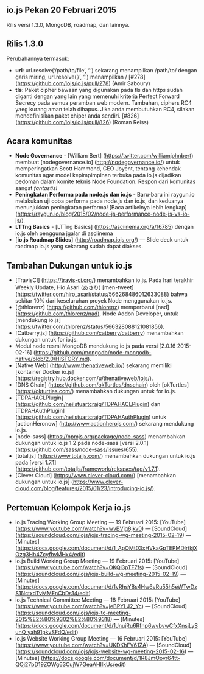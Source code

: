 ## io.js Pekan 20 Februari 2015

Rilis versi 1.3.0, MongoDB, roadmap, dan lainnya.

## Rilis 1.3.0

Perubahannya termasuk:

* **url**: url.resolve(‘/path/to/file’, ‘.’) sekarang menampilkan /path/to/ dengan garis miring, url.resolve(‘/’, ‘.’) menampilkan / [#278] (https://github.com/iojs/io.js/pull/278) (Amir Saboury)
* **tls**: Paket cipher bawaan yang digunakan pada tls dan https sudah diganti dengan yang lain yang memenuhi kriteria Perfect Forward Secrecy pada semua peramban web modern. Tambahan, ciphers RC4 yaeg kurang aman telah dihapus. Jika anda membutuhkan RC4, silakan mendefinisikan paket chiper anda sendiri. [#826] (https://github.com/iojs/io.js/pull/826) (Roman Reiss)

## Acara komunitas

* **Node Governance** - [William Bert] (https://twitter.com/williamjohnbert) membuat [nodegovernance.io] (http://nodegovernance.io/) untuk memperingatkan Scott Hammond, CEO Joyent, tentang kehendak komunitas agar model kepimpimpinan terbuka pada io.js dijadikan pedoman dalam komite teknis Node Foundation. Respon dari komunitas sangat *fantastis!*
* **Peningkatan Performa pada node.js dan io.js** - Baru-baru ini raygun.io  melakukan uji coba performa pada node.js dan io.js, dan keduanya menunjukkan peningkatan performa! [Baca artikelnya lebih lengkap] (https://raygun.io/blog/2015/02/node-js-performance-node-js-vs-io-js/).
* **LTTng Basics** - [LTTng Basics] (https://asciinema.org/a/16785) dengan io.js oleh pengguna jgalar di asciinema
* [**io.js Roadmap Slides**] (http://roadmap.iojs.org/) — Slide deck untuk roadmap io.js yang sekarang sudah dapat diakses.

## Tambahan Dukungan untuk io.js

* [TravisCI] (https://travis-ci.org/) menambahkan io.js. Pada hari terakhir Weekly Update, Hio Asari (あさり) [men-tweet] (https://twitter.com/hiro_asari/status/566268486012633088) bahwa sekitar 10% dari keseluruhan proyek Node menggunakan io.js.
* [@thlorenz] (https://github.com/thlorenz) memperbarui [nad] (https://github.com/thlorenz/nad), Node Addon Developer, untuk [mendukung io.js] (https://twitter.com/thlorenz/status/566328088121081856).
* [Catberry.js] (https://github.com/catberry/catberry) menambahkan dukungan untuk for io.js.
* Modul node resmi MongoDB mendukung io.js pada versi [2.0.16 2015-02-16] (https://github.com/mongodb/node-mongodb-native/blob/2.0/HISTORY.md).
* [Native Web] (http://www.thenativeweb.io/) sekarang memiliki [kontainer Docker io.js] (https://registry.hub.docker.com/u/thenativeweb/iojs/).
* [DNS Chain] (https://github.com/okTurtles/dnschain) oleh [okTurtles] (https://okturtles.com/) menambahkan dukungan untuk for io.js.
* [TDPAHACLPlugin] (https://github.com/neilstuartcraig/TDPAHACLPlugin) dan [TDPAHAuthPlugin] (https://github.com/neilstuartcraig/TDPAHAuthPlugin) untuk [actionHeronow] (http://www.actionherojs.com/) sekarang mendukung io.js.
* [node-sass] (https://npmjs.org/package/node-sass) menambahkan dukungan untuk io.js 1.2 pada node-sass [versi 2.0.1] (https://github.com/sass/node-sass/issues/655).
* [total.js] (https://www.totaljs.com/) menambahkan dukungan untuk io.js pada [versi 1.7.1] (https://github.com/totaljs/framework/releases/tag/v1.7.1).
* [Clever Cloud] (https://www.clever-cloud.com/) [menambahkan dukungan untuk io.js] (https://www.clever-cloud.com/blog/features/2015/01/23/introducing-io.js/).

## Pertemuan Kelompok Kerja io.js

* io.js Tracing Working Group Meeting — 19 Februari 2015: [YouTube] (https://www.youtube.com/watch?v=wvBVjg8jkv0) — [SoundCloud] (https://soundcloud.com/iojs/iojs-tracing-wg-meeting-2015-02-19) — [Minutes] (https://docs.google.com/document/d/1_ApOMt03xHVkaGpTEPMDIrtkjXOzg3Hh4ZcyfhvMHx4/edit)
* io.js Build Working Group Meeting — 19 Februari 2015: [YouTube] (https://www.youtube.com/watch?v=OKQi3pTF7fs) — [SoundCloud] (https://soundcloud.com/iojs/iojs-build-wg-meeting-2015-02-19) — [Minutes] (https://docs.google.com/document/d/1vRhsYBs4Hw6vRu55h5eWTwDzS1NctxdTvMMEnCbDs14/edit)
* io.js Technical Committee Meeting — 18 Februari 2015: [YouTube] (https://www.youtube.com/watch?v=jeBPYLJ2_Yc) — [SoundCloud] (https://soundcloud.com/iojs/iojs-tc-meeting-2015%E2%80%9302%E2%80%9318) — [Minutes] (https://docs.google.com/document/d/1JnujRu6Rfnp6wvbvwCfxXnsjLySunQ_yah91pkvSFdQ/edit)
* io.js Website Working Group Meeting — 16 Februari 2015: [YouTube] (https://www.youtube.com/watch?v=UKDKhFV61ZA) — [SoundCloud] (https://soundcloud.com/iojs/iojs-website-wg-meeting-2015-02-16) — [Minutes] (https://docs.google.com/document/d/1R8JmOoyr64tt-QOj27bD19ZOWg63CujW7GeaAHIIkUs/edit)
